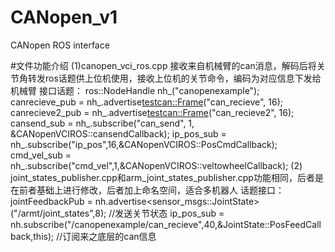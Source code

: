 # CANopen_v1
CANopen ROS interface

#文件功能介绍
(1)canopen_vci_ros.cpp 
接收来自机械臂的can消息，解码后将关节角转发ros话题供上位机使用，接收上位机的关节命令，编码为对应信息下发给机械臂
接口话题：
    ros::NodeHandle nh_("canopenexample");
    canrecieve_pub = nh_.advertise<testcan::Frame>("can_recieve", 16);
    canrecieve2_pub = nh_.advertise<testcan::Frame>("can_recieve2", 16);
    cansend_sub = nh_.subscribe("can_send", 1, &CANopenVCIROS::cansendCallback);
    ip_pos_sub = nh_.subscribe("ip_pos",16,&CANopenVCIROS::PosCmdCallback);
    cmd_vel_sub = nh_.subscribe("cmd_vel",1,&CANopenVCIROS::veltowheelCallback);
(2) joint_states_publisher.cpp和arm_joint_states_publisher.cpp功能相同，后者是在前者基础上进行修改，后者加上命名空间，适合多机器人
话题接口：
jointFeedbackPub = nh.advertise<sensor_msgs::JointState>("/armt/joint_states",8);                          //发送关节状态
ip_pos_sub = nh.subscribe("/canopenexample/can_recieve",40,&JointState::PosFeedCallback,this);        //订阅来之底层的can信息

